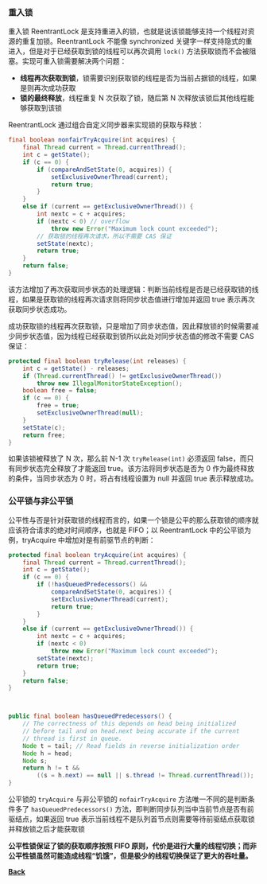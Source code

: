
### 重入锁
重入锁 ReentrantLock 是支持重进入的锁，也就是说该锁能够支持一个线程对资源的重复加锁。ReentrantLock 不能像 synchronized 关键字一样支持隐式的重进入，但是对于已经获取到锁的线程可以再次调用 ```lock()``` 方法获取锁而不会被阻塞。实现可重入锁需要解决两个问题：
- **线程再次获取到锁**，锁需要识别获取锁的线程是否为当前占据锁的线程，如果是则再次成功获取
- **锁的最终释放**，线程重复 N 次获取了锁，随后第 N 次释放该锁后其他线程能够获取到该锁

ReentrantLock 通过组合自定义同步器来实现锁的获取与释放：
```java
final boolean nonfairTryAcquire(int acquires) {
    final Thread current = Thread.currentThread();
    int c = getState();
    if (c == 0) {
        if (compareAndSetState(0, acquires)) {
            setExclusiveOwnerThread(current);
            return true;
        }
    }
    else if (current == getExclusiveOwnerThread()) {
        int nextc = c + acquires;
        if (nextc < 0) // overflow
            throw new Error("Maximum lock count exceeded");
        // 获取锁的线程再次请求，所以不需要 CAS 保证
        setState(nextc);
        return true;
    }
    return false;
}
```
该方法增加了再次获取同步状态的处理逻辑：判断当前线程是否是已经获取锁的线程，如果是获取锁的线程再次请求则将同步状态值进行增加并返回 true 表示再次获取同步状态成功。

成功获取锁的线程再次获取锁，只是增加了同步状态值，因此释放锁的时候需要减少同步状态值，因为线程已经获取到锁所以此处对同步状态值的修改不需要 CAS 保证：
```java
protected final boolean tryRelease(int releases) {
    int c = getState() - releases;
    if (Thread.currentThread() != getExclusiveOwnerThread())
        throw new IllegalMonitorStateException();
    boolean free = false;
    if (c == 0) {
        free = true;
        setExclusiveOwnerThread(null);
    }
    setState(c);
    return free;
}
```
如果该锁被释放了 N 次，那么前 N-1 次 ```tryRelease(int)``` 必须返回 false，而只有同步状态完全释放了才能返回 true。该方法将同步状态是否为 0 作为最终释放的条件，当同步状态为 0 时，将占有线程设置为 null 并返回 true 表示释放成功。
### 公平锁与非公平锁
公平性与否是针对获取锁的线程而言的，如果一个锁是公平的那么获取锁的顺序就应该符合请求的绝对时间顺序，也就是 FIFO；以 ReentrantLock 中的公平锁为例，tryAcquire 中增加对是有前驱节点的判断：
```java
protected final boolean tryAcquire(int acquires) {
    final Thread current = Thread.currentThread();
    int c = getState();
    if (c == 0) {
        if (!hasQueuedPredecessors() &&
            compareAndSetState(0, acquires)) {
            setExclusiveOwnerThread(current);
            return true;
        }
    }
    else if (current == getExclusiveOwnerThread()) {
        int nextc = c + acquires;
        if (nextc < 0)
            throw new Error("Maximum lock count exceeded");
        setState(nextc);
        return true;
    }
    return false;
}



public final boolean hasQueuedPredecessors() {
    // The correctness of this depends on head being initialized
    // before tail and on head.next being accurate if the current
    // thread is first in queue.
    Node t = tail; // Read fields in reverse initialization order
    Node h = head;
    Node s;
    return h != t &&
        ((s = h.next) == null || s.thread != Thread.currentThread());
}
```
公平锁的 ```tryAcquire``` 与非公平锁的 ```nofairTryAcquire``` 方法唯一不同的是判断条件多了 ```hasQueuedPredecessors()``` 方法，即判断同步队列当中当前节点是否有前驱结点，如果返回 true 表示当前线程不是队列首节点则需要等待前驱结点获取锁并释放锁之后才能获取锁

**公平性锁保证了锁的获取顺序按照 FIFO 原则，代价是进行大量的线程切换；而非公平性锁虽然可能造成线程“饥饿”，但是极少的线程切换保证了更大的吞吐量。**

**[Back](../../)**